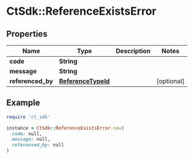 # CtSdk::ReferenceExistsError

## Properties

| Name | Type | Description | Notes |
| ---- | ---- | ----------- | ----- |
| **code** | **String** |  |  |
| **message** | **String** |  |  |
| **referenced_by** | [**ReferenceTypeId**](ReferenceTypeId.md) |  | [optional] |

## Example

```ruby
require 'ct_sdk'

instance = CtSdk::ReferenceExistsError.new(
  code: null,
  message: null,
  referenced_by: null
)
```

